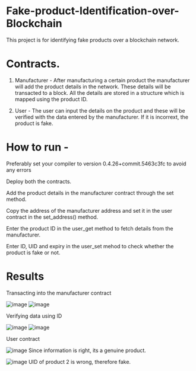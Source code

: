 # Fake-product-Identification-over-Blockchain

This project is for identifying fake products over a blockchain network.

# Contracts.

1. Manufacturer - After manufacturing a certain product the manufacturer will add the product details in the network. These details will be transacted to a block.
                  All the details are stored in a structure which is mapped using the product ID.
                  
2. User -         The user can input the details on the product and these will be verified with the data entered by the manufacturer. If it is incorrext, the product is                   fake.


# How to run - 

Preferably set your compiler to version 0.4.26+commit.5463c3fc to avoid any errors

Deploy both the contracts.

Add the product details in the manufacturer contract through the set method.

Copy the address of the manufacturer address and set it in the user contract in the set_address() method.

Enter the product ID in the user_get method to fetch details from the manufacturer.

Enter ID, UID and expiry in the user_set mehod to check whether the product is fake or not.


# Results

Transacting into the manufacturer contract

![image](https://user-images.githubusercontent.com/94474290/205031603-fb440171-2349-4a0b-bc41-d74615f91856.png)                                   ![image](https://user-images.githubusercontent.com/94474290/205031951-e329f0c9-e80b-4d6e-b50f-710d944b6d29.png)



Verifying data using ID

![image](https://user-images.githubusercontent.com/94474290/205032437-7e10bc63-091e-4dbf-b4b5-97bf9535f992.png)  ![image](https://user-images.githubusercontent.com/94474290/205032537-ed103065-0e4d-4c7a-9c1c-8040f88736ca.png)




User contract

![image](https://user-images.githubusercontent.com/94474290/205032985-c1f9d652-2366-44c5-8876-0ea5d62c8681.png) 
Since information is right, its a genuine product.

![image](https://user-images.githubusercontent.com/94474290/205033305-540ed7ff-11a2-4c80-87f9-68195c1bbfdd.png)
UID of product 2 is wrong, therefore fake.
